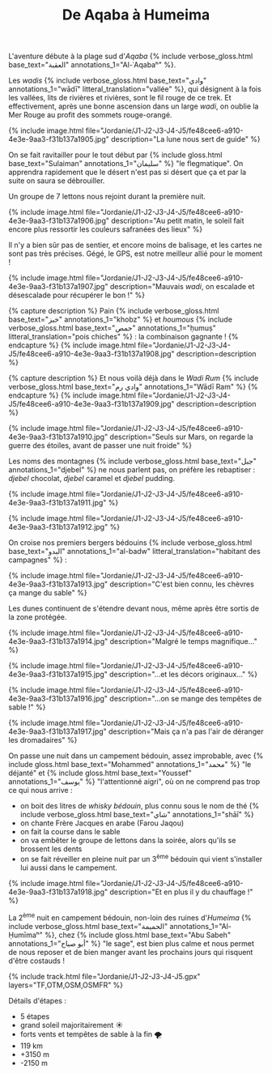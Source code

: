 ﻿---
title: "De Aqaba à Humeima"
permalink: /Jordanie/J1-J2-J3-J4-J5/
sidebar:
  nav: "jordanie"
enable_tracks: true
---

L'aventure débute à la plage sud d'*Aqaba*
{% include verbose_gloss.html base_text="العقبة" annotations_1="Al-ʿAqabaʰ" %}.

Les *wadis*
{% include verbose_gloss.html base_text="وادي" annotations_1="wādī" litteral_translation="vallée" %},
qui désignent à la fois les vallées, lits de rivières et rivières, sont le fil rouge de ce trek.
Et effectivement, après une bonne ascension dans un large *wadi*, on oublie la Mer Rouge au profit des sommets rouge-orangé.

{% include image.html file="Jordanie/J1-J2-J3-J4-J5/fe48cee6-a910-4e3e-9aa3-f31b137a1905.jpg" description="La lune nous sert de guide" %}

On se fait ravitailler pour le tout début par {% include gloss.html base_text="Sulaiman" annotations_1="سليمان" %} "le flegmatique".
On apprendra rapidement que le désert n'est pas si désert que ça et par la suite on saura se débrouiller.

Un groupe de 7 lettons nous rejoint durant la première nuit.

{% include image.html file="Jordanie/J1-J2-J3-J4-J5/fe48cee6-a910-4e3e-9aa3-f31b137a1906.jpg" description="Au petit matin, le soleil fait encore plus ressortir les couleurs safranées des lieux" %}

Il n'y a bien sûr pas de sentier, et encore moins de balisage, et les cartes ne sont pas très précises.
Gégé, le GPS, est notre meilleur allié pour le moment !

{% include image.html file="Jordanie/J1-J2-J3-J4-J5/fe48cee6-a910-4e3e-9aa3-f31b137a1907.jpg" description="Mauvais *wadi*, on escalade et désescalade pour récupérer le bon !" %}

{% capture description %}
Pain
{% include verbose_gloss.html base_text="خبز" annotations_1="khobz" %}
et *houmous*
{% include verbose_gloss.html base_text="حمص" annotations_1="ḥumuṣ" litteral_translation="pois chiches" %} :
la combinaison gagnante !
{% endcapture %}
{% include image.html file="Jordanie/J1-J2-J3-J4-J5/fe48cee6-a910-4e3e-9aa3-f31b137a1908.jpg" description=description %}

{% capture description %}
Et nous voilà déjà dans le *Wadi Rum*
{% include verbose_gloss.html base_text="وادي رم" annotations_1="Wādī Ram" %}
{% endcapture %}
{% include image.html file="Jordanie/J1-J2-J3-J4-J5/fe48cee6-a910-4e3e-9aa3-f31b137a1909.jpg" description=description %}

{% include image.html file="Jordanie/J1-J2-J3-J4-J5/fe48cee6-a910-4e3e-9aa3-f31b137a1910.jpg" description="Seuls sur Mars, on regarde la guerre des étoiles, avant de passer une nuit froide" %}

Les noms des montagnes
{% include verbose_gloss.html base_text="جبل" annotations_1="djebel" %}
ne nous parlent pas, on préfère les rebaptiser : *djebel* chocolat, *djebel* caramel et *djebel* pudding.

{% include image.html file="Jordanie/J1-J2-J3-J4-J5/fe48cee6-a910-4e3e-9aa3-f31b137a1911.jpg" %}

{% include image.html file="Jordanie/J1-J2-J3-J4-J5/fe48cee6-a910-4e3e-9aa3-f31b137a1912.jpg" %}

On croise nos premiers bergers bédouins
{% include verbose_gloss.html base_text="البدو" annotations_1="al-badw" litteral_translation="habitant des campagnes" %} :

{% include image.html file="Jordanie/J1-J2-J3-J4-J5/fe48cee6-a910-4e3e-9aa3-f31b137a1913.jpg" description="C'est bien connu, les chèvres ça mange du sable" %}

Les dunes continuent de s'étendre devant nous, même après être sortis de la zone protégée.

{% include image.html file="Jordanie/J1-J2-J3-J4-J5/fe48cee6-a910-4e3e-9aa3-f31b137a1914.jpg" description="Malgré le temps magnifique..." %}

{% include image.html file="Jordanie/J1-J2-J3-J4-J5/fe48cee6-a910-4e3e-9aa3-f31b137a1915.jpg" description="...et les décors originaux..." %}

{% include image.html file="Jordanie/J1-J2-J3-J4-J5/fe48cee6-a910-4e3e-9aa3-f31b137a1916.jpg" description="...on se mange des tempêtes de sable !" %}

{% include image.html file="Jordanie/J1-J2-J3-J4-J5/fe48cee6-a910-4e3e-9aa3-f31b137a1917.jpg" description="Mais ça n'a pas l'air de déranger les dromadaires" %}

On passe une nuit dans un campement bédouin, assez improbable,
avec {% include gloss.html base_text="Mohammed" annotations_1="محمد" %} "le déjanté"
et {% include gloss.html base_text="Youssef" annotations_1="يوسف" %} "l'attentionné aigri",
où on ne comprend pas trop ce qui nous arrive :
* on boit des litres de *whisky bédouin*, plus connu sous le nom de thé
  {% include verbose_gloss.html base_text="شاي" annotations_1="shāī" %}
* on chante Frère Jacques en arabe (Farou Jaqou)
* on fait la course dans le sable
* on va embêter le groupe de lettons dans la soirée, alors qu'ils se brossent les dents
* on se fait réveiller en pleine nuit par un 3<sup>ème</sup> bédouin qui vient s'installer lui aussi dans le campement.

{% include image.html file="Jordanie/J1-J2-J3-J4-J5/fe48cee6-a910-4e3e-9aa3-f31b137a1918.jpg" description="Et en plus il y du chauffage !" %}

La 2<sup>ème</sup> nuit en campement bédouin, non-loin des ruines d'*Humeima*
{% include verbose_gloss.html base_text="الحميمة" annotations_1="Al-Ḥumīmaʰ" %},
chez {% include gloss.html base_text="Abu Sabeh" annotations_1="أبو صباح" %} "le sage",
est bien plus calme et nous permet de nous reposer et de bien manger avant les prochains jours qui risquent d'être costauds !

{% include track.html file="Jordanie/J1-J2-J3-J4-J5.gpx" layers="TF,OTM,OSM,OSMFR" %}

Détails d'étapes :
* 5 étapes
* grand soleil majoritairement :sunny:
* forts vents et tempêtes de sable à la fin :tornado:
* 119 km
* +3150 m
* -2150 m
